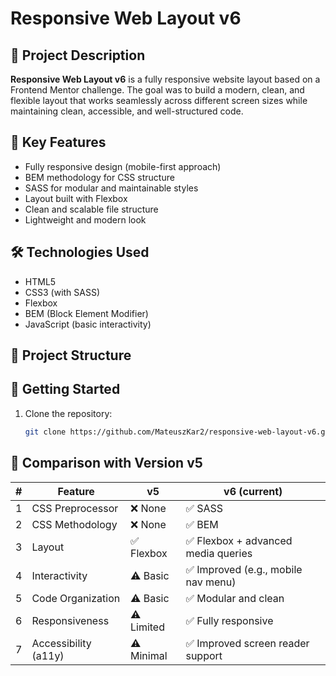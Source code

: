  # Responsive Web Layout v6

## 🧪 Project Description

**Responsive Web Layout v6** is a fully responsive website layout based on a Frontend Mentor challenge. The goal was to build a modern, clean, and flexible layout that works seamlessly across different screen sizes while maintaining clean, accessible, and well-structured code.

## 🎯 Key Features

- Fully responsive design (mobile-first approach)
- BEM methodology for CSS structure
- SASS for modular and maintainable styles
- Layout built with Flexbox
- Clean and scalable file structure
- Lightweight and modern look

## 🛠️ Technologies Used

- HTML5
- CSS3 (with SASS)
- Flexbox
- BEM (Block Element Modifier)
- JavaScript (basic interactivity)

## 📁 Project Structure


## 🚀 Getting Started

1. Clone the repository:
   ```bash
   git clone https://github.com/MateuszKar2/responsive-web-layout-v6.git

## 🔄 Comparison with Version v5

| # | Feature               | v5                               | v6 (current)                              |
|---|-----------------------|----------------------------------|-------------------------------------------|
| 1 | CSS Preprocessor       | ❌ None                         | ✅ SASS                                    |
| 2 | CSS Methodology        | ❌ None                         | ✅ BEM                                     |
| 3 | Layout                 | ✅ Flexbox                      | ✅ Flexbox + advanced media queries        |
| 4 | Interactivity          | ⚠️ Basic                        | ✅ Improved (e.g., mobile nav menu)        |
| 5 | Code Organization      | ⚠️ Basic                        | ✅ Modular and clean                       |
| 6 | Responsiveness         | ⚠️ Limited                      | ✅ Fully responsive                        |
| 7 | Accessibility (a11y)   | ⚠️ Minimal                      | ✅ Improved screen reader support          |

